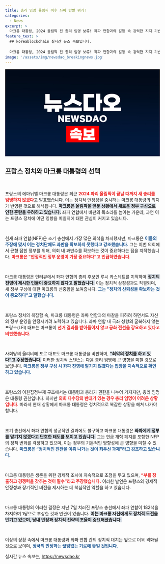 ```yaml
---
title: 총리 임명 올림픽 이후 좌파 반발 위기!
categories:
  - News
excerpt: >
  마크롱 대통령, 2024 올림픽 전 총리 임명 보류! 좌파 연합과의 갈등 속 강력한 지지 기반 확보를 위한 그의 선택과 여론의 반응은? 올림픽과 정치의 경계에서 펼쳐지는 프랑스의 복잡한 상황을 확인해 보세요!
feature_text: >
  ## koreablockchain 실시간 뉴스 속보입니다.

  마크롱 대통령, 2024 올림픽 전 총리 임명 보류! 좌파 연합과의 갈등 속 강력한 지지 기반 확보를 위한 그의 선택과 여론의 반응은? 올림픽과 정치의 경계에서 펼쳐지는 프랑스의 복잡한 상황을 확인해 보세요!
image: '/assets/img/newsdao_breakingnews.jpg'
---
```


<p><img src="/assets/img/newsdao_breakingnews.jpg" alt="koreablockchain 속보" /></p>

<h2 data-ke-size="size26">프랑스 정치와 마크롱 대통령의 선택</h2>

<p data-ke-size="size16">&nbsp;</p>

<p>프랑스의 에마뉘엘 마크롱 대통령은 최근 <b><span style="color: #ee2323;">2024 파리 올림픽이 끝날 때까지 새 총리를 임명하지 않겠다</span></b>고 발표했습니다. 이는 정치적 안정성을 중시하는 마크롱 대통령의 의지가 반영된 것으로 해석됩니다. <b><span style="background-color: #21538527;">마크롱은 올림픽을 앞둔 상황에서 새로운 정부 구성으로 인한 혼란을 우려하고 있습니다.</span></b> 좌파 연합에서 비판의 목소리를 높이는 가운데, 과연 이는 프랑스 정치에 어떤 영향을 미칠지에 대한 관심이 커지고 있습니다.</p>

<p data-ke-size="size16">&nbsp;</p>

<p>현재 좌파 연합(NFP)은 조기 총선에서 가장 많은 의석을 차지했지만, 마크롱은 <b><span style="color: #1a5490;">이들의 주장에 맞서 어는 정치단체도 과반을 확보하지 못했다고 강조했습니다.</span></b> 그는 이번 의회에서 균형 잡힌 정부를 위해, 의회 내 과반수를 확보하는 것이 중요하다는 점을 지적했습니다. <b><span style="color: #ee2323;">마크롱은 "안정적인 정부 운영이 가장 중요하다"고 언급하였습니다.</span></b> </p>

<p data-ke-size="size16">&nbsp;</p>

<p>마크롱 대통령은 인터뷰에서 좌파 연합의 총리 후보인 루시 카스테트를 지적하며 <b><span style="background-color: #21538527;">정치의 진영이 제시한 인물이 중요하지 않다고 말했습니다.</span></b> 이는 정치적 상징성과도 직결되며, 새 정부 구성에 대한 마크롱의 신중함을 보여줍니다. <b><span style="color: #1a5490;">그는 "정치의 신뢰성을 확보하는 것이 중요하다"고 말했습니다.</span></b></p>

<p data-ke-size="size16">&nbsp;</p>

<p>프랑스 정치의 복잡함 속, 마크롱 대통령은 좌파 연합과의 마찰을 피하려 하면서도 자신의 정부 운영을 안정시키려 노력하고 있습니다. 좌파 연합 내 극좌 성향의 굴복하지 않는프랑스(LFI) 대표는 마크롱이 <b><span style="color: #ee2323;">선거 결과를 받아들이지 않고 공화 전선을 강요하고 있다고 비판했습니다.</span></b> </p>

<p data-ke-size="size16">&nbsp;</p>

<p>사회당의 올리비에 포르 대표도 마크롱 대통령을 비판하며, <b><span style="background-color: #21538527;">“최악의 정치를 하고 있다”고 주장했습니다.</span></b> 이러한 정치적 스탠스는 다음 총리 임명에 큰 영향을 미칠 것으로 보입니다. <b><span style="color: #1a5490;">마크롱은 정부 구성 시 좌파 진영에 맡기지 않겠다는 입장을 지속적으로 확인하고 있습니다.</span></b> </p>

<p data-ke-size="size16">&nbsp;</p>

<p>프랑스의 이원집정부제 구조에서는 대통령과 총리가 권한을 나누어 가지지만, 총리 임명은 대통령 권한입니다. 하지만 <b><span style="color: #ee2323;">의회 다수당의 반대가 있는 경우 총리 임명이 어려운 상황입니다.</span></b> 따라서 현재 상황에서 마크롱 대통령은 정치적으로 복잡한 상황을 헤쳐 나가야 합니다. </p>

<p data-ke-size="size16">&nbsp;</p>

<p>조기 총선에서 좌파 연합의 성공적인 결과에도 불구하고 마크롱 대통령은 <b><span style="background-color: #21538527;">좌파에게 정부를 맡기지 않겠다고 단호한 태도를 보이고 있습니다.</span></b> 그는 연금 개혁 폐지를 포함한 NFP의 정책 변화를 걱정하고 있으며, 이는 정부의 기본적인 방향성에 큰 영향을 미칠 수 있습니다. <b><span style="color: #1a5490;">마크롱은 “정치적인 진전을 이뤄 나가는 것이 최우선 과제”라고 강조하고 있습니다.</span></b> </p>

<p data-ke-size="size16">&nbsp;</p>

<p>마크롱 대통령은 생존을 위한 경제적 조치에 지속적으로 초점을 두고 있으며, <b><span style="color: #ee2323;">“부를 창출하고 경쟁력을 갖추는 것이 필수”라고 주장했습니다.</span></b> 이러한 발언은 프랑스의 경제적 안정성과 장기적인 비전을 제시하는 데 핵심적인 역할을 하고 있습니다. </p>

<p data-ke-size="size16">&nbsp;</p>

<p>마크롱 대통령의 이러한 결정은 지난 7일 치러진 프랑스 총선에서 좌파 연합이 182석을 차지하며 1당으로 부상한 것과 연관이 있습니다. <b><span style="background-color: #21538527;">이는 마크롱 자신에게도 정치적 도전을 안기고 있으며, 당내 안정과 정치적 전략의 조율이 중요해졌습니다.</span></b> </p>

<p data-ke-size="size16">&nbsp;</p>

<p>이상의 상황 속에서 마크롱 대통령과 좌파 연합 간의 정치적 대치는 앞으로 더욱 격화될 것으로 보이며, <b><span style="color: #1a5490;">정국의 안정화는 끊임없는 기로에 놓일 것입니다.</span></b> </p>
실시간 뉴스 속보는, <a href="https://newsdao.kr" rel="dofollow">https://newsdao.kr</a>


